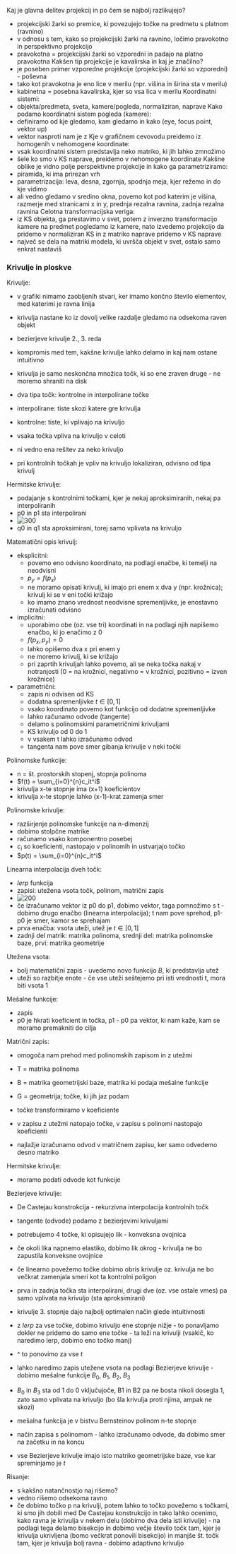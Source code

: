 Kaj je glavna delitev projekcij in po čem se najbolj razlikujejo?
- projekcijski žarki so premice, ki povezujejo točke na predmetu s platnom (ravnino)
- v odnosu s tem, kako so projekcijski žarki na ravnino, ločimo pravokotno in perspektivno projekcijo
- pravokotna = projekcijski žarki so vzporedni in padajo na platno pravokotna
Kakšen tip projekcije je kavalirska in kaj je značilno?
- je poseben primer vzporedne projekcije (projekcijski žarki so vzporedni) - poševna
- tako kot pravokotna je eno lice v merilu (npr. višina in širina sta v merilu)
- kabinetna = posebna kavalirska, kjer so vsa lica v merilu
Koordinatni sistemi:
- objekta/predmeta, sveta, kamere/pogleda, normaliziran, naprave
Kako podamo koordinatni sistem pogleda (kamere):
- definiramo od kje gledamo, kam gledamo in kako (eye, focus point, vektor up)
- vektor nasproti nam je z
Kje v grafičnem cevovodu preidemo iz homogenih v nehomogene koordinate:
- vsak koordinatni sistem predstavlja neko matriko, ki jih lahko zmnožimo
- šele ko smo v KS naprave, preidemo v nehomogene koordinate
Kakšne oblike je vidno polje perspektivne projekcije in kako ga parametriziramo:
- piramida, ki ima prirezan vrh
- parametrizacija: leva, desna, zgornja, spodnja meja, kjer režemo in do kje vidimo
- ali vedno gledamo v sredino okna, povemo kot pod katerim je višina, razmerje med stranicami x in y, prednja rezalna ravnina, zadnja rezalna ravnina
Celotna transformacijska veriga:
- iz KS objekta, ga prestavimo v svet, potem z inverzno transformacijo kamere na predmet pogledamo iz kamere, nato izvedemo projekcijo da pridemo v normaliziran KS in z matriko naprave pridemo v KS naprave
- največ se dela na matriki modela, ki uvršča objekt v svet, ostalo samo enkrat nastaviš


### Krivulje in ploskve

Krivulje:
- v grafiki nimamo zaobljenih stvari, ker imamo končno število elementov, med katerimi je ravna linija
- krivulja nastane ko iz dovolj velike razdalje gledamo na odsekoma raven objekt
- bezierjeve krivulje 2., 3. reda

- kompromis med tem, kakšne krivulje lahko delamo in kaj nam ostane intuitivno
- krivulja je samo neskončna množica točk, ki so ene zraven druge - ne moremo shraniti na disk
- dva tipa točk: kontrolne in interpolirane točke
- interpolirane: tiste skozi katere gre krivulja
- kontrolne: tiste, ki vplivajo na krivuljo

- vsaka točka vpliva na krivuljo v celoti
- ni vedno ena rešitev za neko krivuljo

- pri kontrolnih točkah je vpliv na krivuljo lokaliziran, odvisno od tipa krivulj

Hermitske krivulje:
- podajanje s kontrolnimi točkami, kjer je nekaj aproksimiranih, nekaj pa interpoliranih
- p0 in p1 sta interpolirani
- ![300](../../Images2/Pasted%20image%2020241023104232.png)
- q0 in q1 sta aproksimirani, torej samo vplivata na krivuljo

Matematični opis krivulj:
- eksplicitni:
	- povemo eno odvisno koordinato, na podlagi enačbe, ki temelji na neodvisni
	- $p_y = f(p_x)$
	- ne moramo opisati krivulj, ki imajo pri enem x dva y (npr. krožnica); krivulj ki se v eni točki križajo
	- ko imamo znano vrednost neodvisne spremenljivke, je enostavno izračunati odvisno
- implicitni:
	- uporabimo obe (oz. vse tri) koordinati in na podlagi njih napišemo enačbo, ki jo enačimo z 0
	- $f(p_x, p_y) = 0$
	- lahko opišemo dva x pri enem y
	- ne moremo krivulj, ki se križajo
	- pri zaprtih krivuljah lahko povemo, ali se neka točka nakaj v notranjosti (0 = na krožnici, negativno = v krožnici, pozitivno = izven krožnice)
- parametrični:
	- zapis ni odvisen od KS
	- dodatna spremenljivke $t \in [0, 1]$
	- vsako koordinato povemo kot funkcijo od dodatne spremenljivke
	- lahko računamo odvode (tangente)
	- delamo s polinomskimi parametričnimi krivuljami
	- KS krivuljo od 0 do 1
	- v vsakem t lahko izračunamo odvod
	- tangenta nam pove smer gibanja krivulje v neki točki

Polinomske funkcije:
- n = št. prostorskih stopenj, stopnja polinoma
- $f(t) = \sum_{i=0}^{n}c_it^i$
- krivulja x-te stopnje ima (x+1) koeficientov
- krivulja x-te stopnje lahko (x-1)-krat zamenja smer

Polinomske krivulje:
- razširjenje polinomske funkcije na n-dimenzij
- dobimo stolpčne matrike
- računamo vsako komponentno posebej
- $c_i$ so koeficienti, nastopajo v polinomih in ustvarjajo točko
- $p(t) = \sum_{i=0}^{n}c_it^i$

Linearna interpolacija dveh točk:
- $lerp$ funkcija
- zapisi: utežena vsota točk, polinom, matrični zapis
- ![200](../../Images2/Pasted%20image%2020241023112640.png)
- če izračunamo vektor iz p0 do p1, dobimo vektor, taga pomnožimo s t - dobimo drugo enačbo (linearna interpolacija); t nam pove sprehod, p1-p0 je smer, kamor se sprehajam
- prva enačba: vsota uteži, utež je $t \in [0, 1]$
- zadnji del matrik: matrika polinoma, srednji del: matrika polinomske baze, prvi: matrika geometrije

Utežena vsota:
- bolj matematični zapis - uvedemo novo funkcijo $B$, ki predstavlja utež
- uteži so razbitje enote - če vse uteži seštejemo pri isti vrednosti t, mora biti vsota 1

Mešalne funkcije:
- zapis 
- p0 je hkrati koeficient in točka, p1 - p0 pa vektor, ki nam kaže, kam se moramo premakniti do cilja

Matrični zapis:
- omogoča nam prehod med polinomskih zapisom in z utežmi
- T = matrika polinoma
- B = matrika geometrijski baze, matrika ki podaja mešalne funkcije
- G = geometrija; točke, ki jih jaz podam
- točke transformiramo v koeficiente
- v zapisu z utežmi natopajo točke, v zapisu s polinomi nastopajo koeficienti

- najlažje izračunamo odvod v matričnem zapisu, ker samo odvedemo desno matriko

Hermitske krivulje:
- moramo podati odvode kot funkcije

Bezierjeve krivulje:
- De Castejau konstrokcija - rekurzivna interpolacija kontrolnih točk
- tangente (odvode) podamo z bezierjevimi krivuljami
- potrebujemo 4 točke, ki opisujejo lik - konveksna ovojnica
- če okoli lika napnemo elastiko, dobimo lik okrog - krivulja ne bo zapustila konveksne ovojnice
- če linearno povežemo točke dobimo obris krivulje oz. krivulja ne bo večkrat zamenjala smeri kot ta kontrolni poligon
- prva in zadnja točka sta interpolirani, drugi dve (oz. vse ostale vmes) pa samo vplivata na krivuljo (sta aproksimirani)
- krivulje 3. stopnje dajo najbolj optimalen način glede intuitivnosti

- z $lerp$ za vse točke, dobimo krivuljo ene stopnje nižje - to ponavljamo dokler ne pridemo do samo ene točke - ta leži na krivulji (vsakič, ko naredimo lerp, dobimo eno točko manj)
- ^ to ponovimo za vse $t$

- lahko naredimo zapis utežene vsota na podlagi Bezierjeve krivulje - dobimo mešalne funkcije $B_0$, $B_1$, $B_2$, $B_3$
- $B_0$ in $B_3$ sta od 1 do 0 vključujoče, B1 in B2 pa ne bosta nikoli dosegla 1, zato samo vplivata na krivuljo (bo šla krivulja proti njima, ampak ne skozi)
- mešalna funkcija je v bistvu Bernsteinov polinom n-te stopnje

- način zapisa s polinomom - lahko izračunamo odvode, da dobimo smer na začetku in na koncu

- vse Bezierjeve krivulje imajo isto matriko geometrijske baze, vse kar spreminjamo je $t$

Risanje:
- s kakšno natančnostjo naj rišemo?
- vedno rišemo odsekoma ravno
- če dobimo točko p na krivulji, potem lahko to točko povežemo s točkami, ki smo jih dobili med De Castejau konstrukcijo in tako lahko ocenimo, kako ravna je krivulja v nekem delu (dobimo dva dela isti krivulje) - na podlagi tega delamo bisekcijo in dobimo večje število točk tam, kjer je krivulja ukrivljena (bomo večkrat ponovili bisekcijo) in manjše št. točk tam, kjer je krivulja bolj ravna - dobimo adaptivno krivuljo